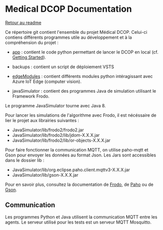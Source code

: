 # Medical DCOP Documentation

[Retour au readme](../Readme.md)

Ce répertoire git contient l'ensemble du projet Médical DCOP. Celui-ci contiens différents programmes utile au développement et à la compréhension du projet : 

- [app](./app_doc.md) : contient le code python permettant de lancer le DCOP en local (cf. [Getting Started](./Readme.md)).

- backups : contient un script de déploiement VSTS

- [edgeModules](./iot-edge-computer-vision-lab.md) : contient différents modules python intéragissant avec Azure IoT Edge (computer vision). 

- javaSimulator : contient des programmes Java de simulation utilisant le Framework Frodo. 

Le programme JavaSimulator tourne avec Java 8. 

Pour lancer les simulations de l'algorithme avec Frodo, il est nécéssaire de lier le projet aux librairies suivantes : 
- JavaSimulator/lib/frodo2/frodo2.jar
- JavaSimulator/lib/frodo2/lib/jdom-X.X.X.jar
- JavaSimulator/lib/frodo2/lib/or-objects-X.X.X.jar

Pour faire fonctionner la communication MQTT, on utilise paho-mqtt et Gson pour envoyer les données au format Json. Les Jars sont accessibles dans le dossier lib : 
- JavaSimulator/lib/org.eclipse.paho.client.mqttv3-X.X.X.jar
- JavaSimulator/lib/gson-X.X.X.jar

Pour en savoir plus, consultez la documentation de [Frodo](https://frodo-ai.tech/), de [Paho](https://www.eclipse.org/paho/) ou de [Gson](https://github.com/google/gson).

## Communication

Les programmes Python et Java utilisent la communication MQTT entre les agents. Le serveur utilisé pour les tests est un serveur MQTT Mosquitto. 